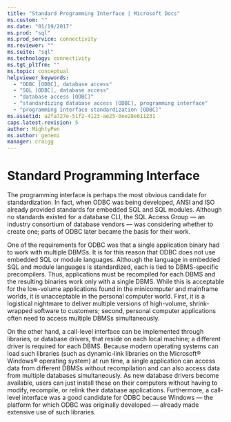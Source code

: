 ```yaml
---
title: "Standard Programming Interface | Microsoft Docs"
ms.custom: ""
ms.date: "01/19/2017"
ms.prod: "sql"
ms.prod_service: connectivity
ms.reviewer: ""
ms.suite: "sql"
ms.technology: connectivity
ms.tgt_pltfrm: ""
ms.topic: conceptual
helpviewer_keywords: 
  - "ODBC [ODBC], database access"
  - "SQL [ODBC], database access"
  - "database access [ODBC]"
  - "standardizing database access [ODBC], programming interface"
  - "programming interface standardization [ODBC]"
ms.assetid: a2fa727e-51f2-4123-ae25-0ee28e611231
caps.latest.revision: 5
author: MightyPen
ms.author: genemi
manager: craigg
---
```

# Standard Programming Interface
The programming interface is perhaps the most obvious candidate for standardization. In fact, when ODBC was being developed, ANSI and ISO already provided standards for embedded SQL and SQL modules. Although no standards existed for a database CLI, the SQL Access Group — an industry consortium of database vendors — was considering whether to create one; parts of ODBC later became the basis for their work.  
  
 One of the requirements for ODBC was that a single application binary had to work with multiple DBMSs. It is for this reason that ODBC does not use embedded SQL or module languages. Although the language in embedded SQL and module languages is standardized, each is tied to DBMS-specific precompilers. Thus, applications must be recompiled for each DBMS and the resulting binaries work only with a single DBMS. While this is acceptable for the low-volume applications found in the minicomputer and mainframe worlds, it is unacceptable in the personal computer world. First, it is a logistical nightmare to deliver multiple versions of high-volume, shrink-wrapped software to customers; second, personal computer applications often need to access multiple DBMSs simultaneously.  
  
 On the other hand, a call-level interface can be implemented through libraries, or database drivers, that reside on each local machine; a different driver is required for each DBMS. Because modern operating systems can load such libraries (such as dynamic-link libraries on the Microsoft® Windows® operating system) at run time, a single application can access data from different DBMSs without recompilation and can also access data from multiple databases simultaneously. As new database drivers become available, users can just install these on their computers without having to modify, recompile, or relink their database applications. Furthermore, a call-level interface was a good candidate for ODBC because Windows — the platform for which ODBC was originally developed — already made extensive use of such libraries.
